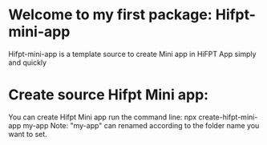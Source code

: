 # Welcome to my first package: Hifpt-mini-app
Hifpt-mini-app is a template source to create Mini app in HiFPT App simply and quickly

# Create source Hifpt Mini app:
You can create Hifpt Mini app run the command line: npx create-hifpt-mini-app my-app
Note: "my-app" can renamed according to the folder name you want to set.

